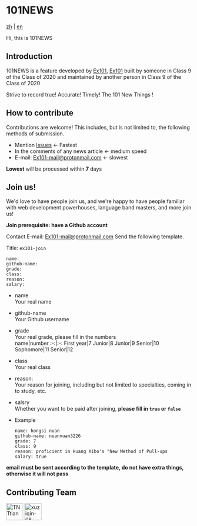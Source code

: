 # 101NEWS

[zh](README.md) | [en](README-en.md)

Hi, this is 101NEWS

## Introduction

101NEWS is a feature developed by [Ex101](https://github.com/BJ101Z), [Ex101](https://github.com/BJ101Z) built by someone in Class 9 of the Class of 2020 and maintained by another person in Class 9 of the Class of 2020

Strive to record true! Accurate! Timely! The 101 New Things ! [](/ "Although most of them are from the 101 micro-signal) crossed out")

## How to contribute

Contributions are welcome! This includes, but is not limited to, the following methods of submission.
- Mention [Issues](https://github.com/BJ101Z/101news/issues) <- Fastest
- In the comments of any news article <- medium speed
- E-mail: [Ex101-mail@protonmail.com](mailto:Ex101-mail@protonmail.com) <- slowest

**Lowest** will be processed within **7** days

## Join us!

We'd love to have people join us, and we're happy to have people familiar with web development powerhouses, language band masters, and more join us!

**Join prerequisite: have a Github account**

Contact E-mail: [Ex101-mail@protonmail.com](mailto:Ex101-mail@protonmail.com) Send the following template.

Title: `ex101-join`

```plain
name: 
github-name: 
grade: 
class: 
reason: 
salary: 
```

- name  
  Your real name
- github-name  
  Your Github username
- grade  
  Your real grade, please fill in the numbers  
  name|number
  :-:|:-:
  First year|7
  Junior|8
  Junior|9
  Senior|10
  Sophomore|11
  Senior|12
- class  
  Your real class
- reason:  
  Your reason for joining, including but not limited to specialties, coming in to study, etc.
- salsry  
  Whether you want to be paid after joining, **please fill in `true` or `false`**
  
- Example
  ```plain
  name: hongsi nuan
  github-name: nuannuan3226
  grade: 7
  class: 9
  reason: proficient in Huang Xibo's "New Method of Pull-ups
  salary: true
  ```

**email must be sent according to the template, do not have extra things, otherwise it will not pass**


## Contributing Team

[<img src="https://avatars3.githubusercontent.com/u/54938112?s=36&v=4" alt="TNTtian" width="46" height="46" align="bottom" />]( https://github.com/TNTtian)
[<img src="https://avatars3.githubusercontent.com/u/75515883?s=36&v=4" alt="xuziqin-08" width="46" height="46" align="bottom" />]( https://github.com/xuziqin-08)
